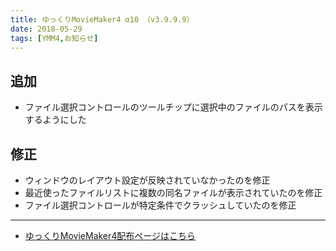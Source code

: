 ```yaml
---
title: ゆっくりMovieMaker4 α10 （v3.9.9.9）
date: 2018-05-29
tags: [YMM4,お知らせ]
---
```

## 追加
- ファイル選択コントロールのツールチップに選択中のファイルのパスを表示するようにした
## 修正
- ウィンドウのレイアウト設定が反映されていなかったのを修正
- 最近使ったファイルリストに複数の同名ファイルが表示されていたのを修正
- ファイル選択コントロールが特定条件でクラッシュしていたのを修正

---

- [ゆっくりMovieMaker4配布ページはこちら](../index.md)